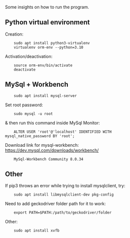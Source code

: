 Some insights on how to run the program.

## Python virtual environment

Creation:
```
    sudo apt install python3-virtualenv
    virtualenv orm-env --python=3.10
```
Activation/deactivation:
```
    source orm-env/bin/activate
    deactivate
```


## MySql + Workbench
```
    sudo apt install mysql-server
```

Set root password:
```
    sudo mysql -u root
```
& then run this command inside MySql Monitor:
```
    ALTER USER 'root'@'localhost' IDENTIFIED WITH mysql_native_password BY 'root';
```


Download link for mysql-workbench: https://dev.mysql.com/downloads/workbench/
```
    MySql-Workbench Community 8.0.34
```


## Other

If pip3 throws an error while trying to install mysqlclient, try:
```
    sudo apt install libmysqlclient-dev pkg-config    
```

Need to add geckodriver folder path for it to work:
```
    export PATH=$PATH:/path/to/geckodriver/folder
```

Other:
```
    sudo apt install xvfb
```
